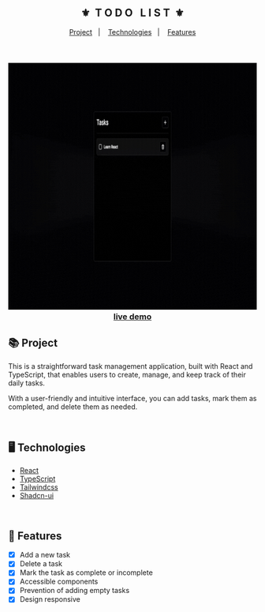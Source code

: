<div align="center">
    <h2>⚜️&nbsp; T O D O &nbsp; L I S T &nbsp;⚜️</h2>
</div>

<p align="center">
    <a href="#-project">Project</a>&nbsp;&nbsp;&nbsp;|&nbsp;&nbsp;&nbsp;
    <a href="#-technologies">Technologies</a>&nbsp;&nbsp;&nbsp;|&nbsp;&nbsp;&nbsp;
    <a href="#-features">Features</a>
</p>

<br />

<h3 align="center">
    <img src="./.github/readme-gif.gif" alt="project gif" height="500px" />
    <br />
    <a href="https://nexus-react-to-do-list.vercel.app">live demo</a>
</h3>

## 📚 Project

<p>This is a straightforward task management application, built with React and TypeScript, that enables users to create, manage, and keep track of their daily tasks.</p>
<p>With a user-friendly and intuitive interface, you can add tasks, mark them as completed, and delete them as needed.</p>

<br />

## 🖥 Technologies

- [React](https://reactjs.org/)
- [TypeScript](https://www.typescriptlang.org/)
- [Tailwindcss](https://tailwindcss.com/)
- [Shadcn-ui](https://ui.shadcn.com)

<br />

## 🧾 Features

- [x] Add a new task
- [x] Delete a task
- [x] Mark the task as complete or incomplete
- [x] Accessible components
- [x] Prevention of adding empty tasks
- [x] Design responsive
